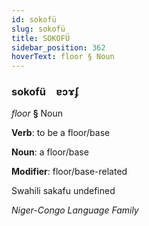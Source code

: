 ```yaml
---
id: sokofü
slug: sokofü
title: SOKOFÜ
sidebar_position: 362
hoverText: floor § Noun
---
```


### sokofü&emsp;<span kind="abugida">ɐɔɤʄ</span>

*floor* **§** Noun

**Verb**: to be a floor/base

**Noun**: a floor/base

**Modifier**: floor/base-related

Swahili sakafu undefined

*Niger-Congo Language Family*